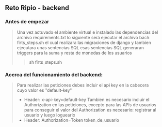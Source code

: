 ## Reto Ripio - backend

### Antes de empezar 
> Una vez actuvado el ambiente virtual e instalado las dependencias del archivo requirements.txt
> lo siguiente será ejecutar el archivo bach firts_steps.sh el cual realizara las migraciones de
> django y tambien ejecutara unas sentencias SQL
> esas sentencias SQL generaran triggers para la suma y resta de monedas de los usuarios
> > sh firts_steps.sh 

### Acerca del funcionamiento del backend:
> Para realizar las peticiones debes incluir el api key en la cabecera cuyo valor es "default-key"
> *   Header: x-api-key=default-key
> Tambien es necesario incluir el Authorization en las peticiones, excepto para las APIs de usuarios
> para conseguir el valor del Authorization es necesario: registrar al usuario y luego loguearlo
> *   Header: Authorization=Token token_de_usuario

